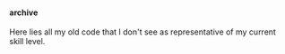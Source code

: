 #### archive

Here lies all my old code that I don't see as representative of
my current skill level.

